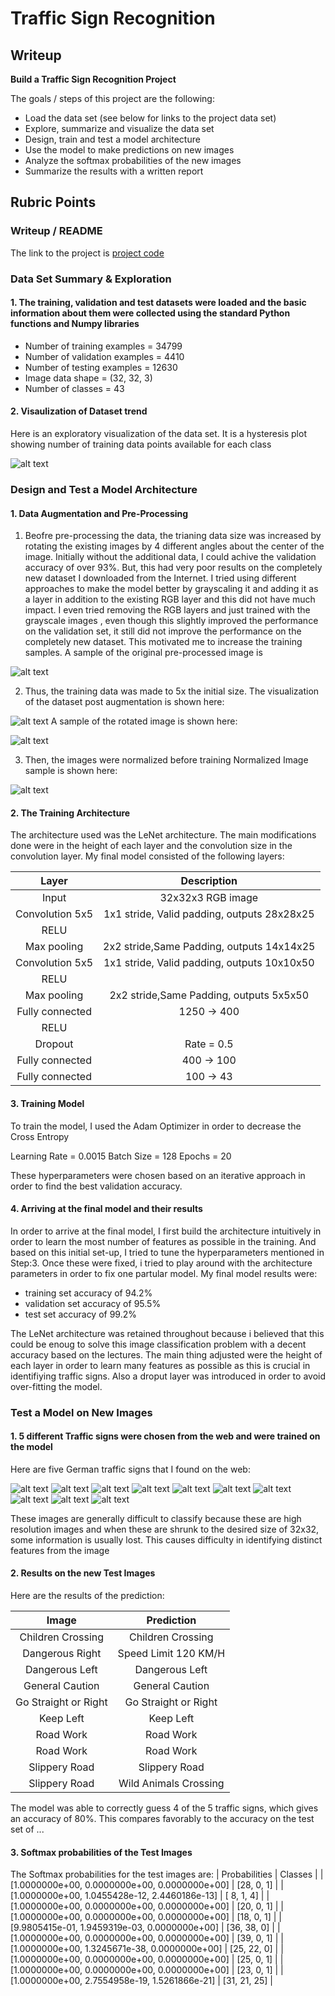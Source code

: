 # **Traffic Sign Recognition** 

## Writeup



**Build a Traffic Sign Recognition Project**

The goals / steps of this project are the following:
* Load the data set (see below for links to the project data set)
* Explore, summarize and visualize the data set
* Design, train and test a model architecture
* Use the model to make predictions on new images
* Analyze the softmax probabilities of the new images
* Summarize the results with a written report


[//]: # (Image References)

[image1]: ./examples/Hysteresis_plot.jpg "Visualization"
[image2]: ./examples/Pre-process_ex.jpg "Initial Image before pre-processing"
[image3]: ./examples/Post_Augmentation_Hysteresis_plot.jpg "Post Augmentation Visualization"
[image4]: ./examples/Rotated_Image.jpg "Rotated Image"
[image5]: ./new_test_images/children-crossing.jpg "Children Crossing"
[image6]: ./new_test_images/dang_right.jpg "Dangerous Right"
[image7]: ./new_test_images/dang_left.jpg "Dangerous Left"
[image8]: ./new_test_images/gen_Caution.jpg "General Caution"
[image9]: ./new_test_images/go_straight_or_right.jpg "Go Straight or Right"
[image10]: ./new_test_images/keep_left.jpg "Keep Left"
[image11]: ./new_test_images/road_work.jpg "Road Work"
[image12]: ./new_test_images/road_work_1.jpg "Keep Left"
[image13]: ./new_test_images/slippery_road.jpg "Slippery Road"
[image14]: ./new_test_images/slippery_road_1.jpg "Slippery Road"


## Rubric Points

### Writeup / README


The link to the project is [project code](https://github.com/rrsaikarthik3/Project_3_Classifying_Traffic_signs/blob/master/Traffic_Sign_Classifier.ipynb)

### Data Set Summary & Exploration

#### 1. The training, validation and test datasets were loaded and the basic information about them were collected using the standard Python functions and Numpy libraries


* Number of training examples = 34799
* Number of validation examples = 4410
* Number of testing examples = 12630
* Image data shape = (32, 32, 3)
* Number of classes = 43

#### 2. Visaulization of Dataset trend

Here is an exploratory visualization of the data set. It is a hysteresis plot showing number of training data points available for each class

![alt text][image1]

### Design and Test a Model Architecture

#### 1. Data Augmentation and Pre-Processing
1. Beofre pre-processing the data, the trianing data size was increased by rotating the existing images by 4 different angles about the center of the image. Initially without the additional data, I could achive the validation accuracy of over 93%. But, this had very poor results on the completely new dataset I downloaded from the Internet. I tried using different approaches to make the model better by grayscaling it and adding it as a layer in addition to the existing RGB layer and this did not have much impact. I even tried removing the RGB layers and just trained with the grayscale images , even though this slightly improved the performance on the validation set, it still did not improve the performance on the completely new dataset. This motivated me to increase the training samples. 
A sample of the original pre-processed image is 

![alt text][image2]

2. Thus, the training data was made to 5x the initial size. 
The visualization of the dataset post augmentation is shown here:

![alt text][image3]
A sample of the rotated image is shown here: 

![alt text][image4]

3. Then, the images were normalized before training
Normalized Image sample is shown here:

![alt text][image5]





#### 2. The Training Architecture

The architecture used was the LeNet architecture. The main modifications done were in the height of each layer and the convolution size in the convolution layer.
My final model consisted of the following layers:

| Layer         		|     Description	        					| 
|:---------------------:|:---------------------------------------------:| 
| Input         		| 32x32x3 RGB image   							| 
| Convolution 5x5     	| 1x1 stride, Valid padding, outputs 28x28x25 	|
| RELU					|												|
| Max pooling	      	| 2x2 stride,Same Padding,  outputs 14x14x25 				|
| Convolution 5x5	    |  1x1 stride, Valid padding, outputs 10x10x50     									|
| RELU					|												|
| Max pooling	      	| 2x2 stride,Same Padding,  outputs 5x5x50 				|
| Fully connected		| 1250 -> 400        									|
| RELU					|												|
| Dropout				|	 Rate = 0.5											|
| Fully connected		| 400 -> 100        									|
| Fully connected		| 100 -> 43        									|

 


#### 3. Training Model
To train the model, I used the Adam Optimizer in order to decrease the Cross Entropy 

Learning Rate = 0.0015
Batch Size = 128
Epochs = 20

These hyperparameters were chosen based on an iterative approach in order to find the best validation accuracy.

#### 4. Arriving at the final model and their results

In order to arrive at the final model, I first build the architecture intuitively in order to learn the most number of features as possible in the training. And based on this initial set-up, I tried to tune the hyperparameters mentioned in Step:3.
Once these were fixed, i tried to play around with the architecture parameters in order to fix one partular model. 
My final model results were:
* training set accuracy of 94.2%
* validation set accuracy of  95.5%
* test set accuracy of 99.2%

The LeNet architecture was retained throughout because i believed that this could be enoug to solve this image classification problem with a decent accuracy based on the lectures. The main thing adjusted were the height of each layer in order to learn many features as possible as this is crucial in identifiying traffic signs. Also a droput layer was introduced in order to avoid over-fitting the model.

### Test a Model on New Images

#### 1. 5 different Traffic signs were chosen from the web and were trained on the model

Here are five German traffic signs that I found on the web:

![alt text][image5] ![alt text][image6] ![alt text][image7]
![alt text][image8] ![alt text][image9] ![alt text][image10]
![alt text][image11] ![alt text][image12] ![alt text][image13]
![alt text][image14]


These images are generally difficult to classify because these are high resolution images and when these are shrunk to the desired size of 32x32, some information is usually lost. This causes difficulty in identifying distinct features from the image

#### 2. Results on the new Test Images

Here are the results of the prediction:

| Image			        |     Prediction	        					| 
|:---------------------:|:---------------------------------------------:| 
| Children Crossing     		|  	Children Crossing							| 
| Dangerous Right     			| 		Speed Limit 120 KM/H						|
| Dangerous Left					|  	Dangerous Left				|
| General Caution	      		| 	General Caution		 				|
| Go Straight or Right	|   Go Straight or Right   							|
| Keep Left    		|  	Keep Left 								| 
| Road Work    			| 		Road Work								|
| Road Work    			| 		Road Work								|
| Slippery Road				|			Slippery Road								|
| Slippery Road				|			Wild Animals Crossing								|




The model was able to correctly guess 4 of the 5 traffic signs, which gives an accuracy of 80%. This compares favorably to the accuracy on the test set of ...

#### 3. Softmax probabilities of the Test Images

The Softmax probabilities for the test images are:
| Probabilities    | Classes |
| [1.0000000e+00, 0.0000000e+00, 0.0000000e+00] | [28,  0,  1] |
| [1.0000000e+00, 1.0455428e-12, 2.4460186e-13] | [ 8,  1,  4] |
| [1.0000000e+00, 0.0000000e+00, 0.0000000e+00] | [20,  0,  1] |
| [1.0000000e+00, 0.0000000e+00, 0.0000000e+00] | [18,  0,  1] | 
| [9.9805415e-01, 1.9459319e-03, 0.0000000e+00] | [36, 38,  0] |
| [1.0000000e+00, 0.0000000e+00, 0.0000000e+00] | [39,  0,  1] |
| [1.0000000e+00, 1.3245671e-38, 0.0000000e+00] | [25, 22,  0] |
| [1.0000000e+00, 0.0000000e+00, 0.0000000e+00] | [25,  0,  1] |
| [1.0000000e+00, 0.0000000e+00, 0.0000000e+00] | [23,  0,  1] |
| [1.0000000e+00, 2.7554958e-19, 1.5261866e-21] | [31, 21, 25] |




